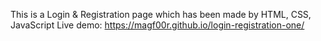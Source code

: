 This is a Login & Registration page which has been made by HTML, CSS, JavaScript
Live demo: https://magf00r.github.io/login-registration-one/
